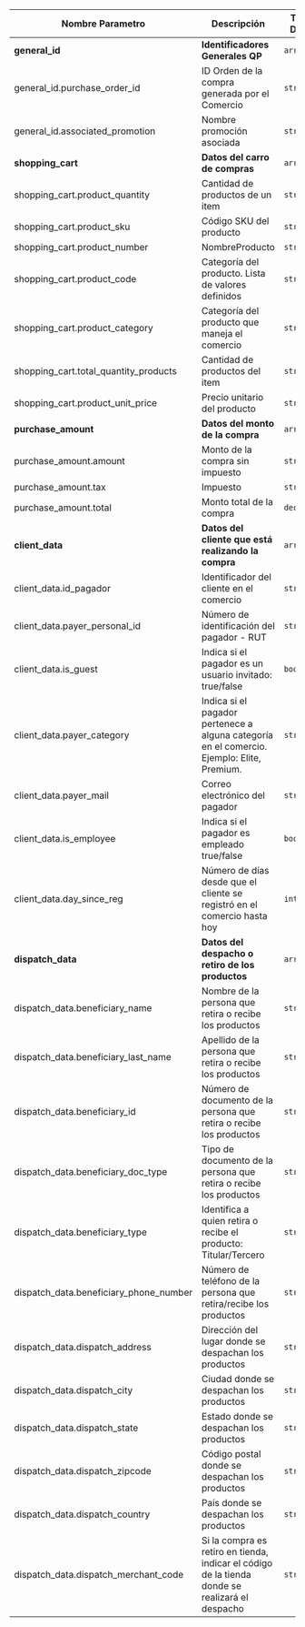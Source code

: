 |Nombre Parametro                |Descripción                                                                                 |Tipo Dato|
| ----                           | ----                                                                                       |----     |
|**general_id**                   |**Identificadores Generales QP**                                                            |`array`  |
|general_id.purchase_order_id                 |ID Orden de la compra generada por el Comercio                                              |`string` |
|general_id.associated_promotion             |Nombre promoción asociada                                                                   |`string` |
|**shopping_cart**                |**Datos del carro de compras**                                                              |`array`  |
|shopping_cart.product_quantity                |Cantidad de productos de un item                                                            |`string` |
|shopping_cart.product_sku                     |Código SKU del producto                                                                     |`string` |
|shopping_cart.product_number             |NombreProducto                                                                              |`string` |
|shopping_cart.product_code                  |Categoría del producto. Lista de valores definidos                                          |`string` |
|shopping_cart.product_category               |Categoría del producto que maneja el comercio                                               |`string` |
|shopping_cart.total_quantity_products          |Cantidad de productos del item                                                              |`string` |
|shopping_cart.product_unit_price          |Precio unitario del producto                                                                |`string` |
|**purchase_amount**              |**Datos del monto de la compra**                                                            |`array`  |
|purchase_amount.amount                          |Monto de la compra sin impuesto                                                             |`string` |
|purchase_amount.tax                             |Impuesto                                                                                    |`string` |
|purchase_amount.total                           |Monto total de la compra                                                                    |`decimal`|
|**client_data**                  |**Datos del cliente que está realizando la compra**                                         |`array`  |
|client_data.id_pagador                       |Identificador del cliente en el comercio                                                    |`string` |
|client_data.payer_personal_id                 |Número de identificación del pagador - RUT                                                  |`string` |
|client_data.is_guest                         |Indica si el pagador es un usuario invitado: true/false                                     |`boolean`|
|client_data.payer_category                   |Indica si el pagador pertenece a alguna categoría en el comercio. Ejemplo: Elite, Premium.  |`string` |
|client_data.payer_mail                       |Correo electrónico del pagador                                                              |`string` |
|client_data.is_employee                      |Indica si el pagador es empleado true/false                                                 |`boolean`|
|client_data.day_since_reg                     |Número de días desde que el cliente se registró en el comercio hasta hoy                    |`int`    |
|**dispatch_data**                |**Datos del despacho o retiro de los productos**                                            |`array`  |
|dispatch_data.beneficiary_name                 |Nombre de la persona que retira o recibe los productos                                      |`string` |
|dispatch_data.beneficiary_last_name             |Apellido de la persona que retira o recibe los productos                                        |`string` |
|dispatch_data.beneficiary_id                   |Número de documento de la persona que retira o recibe los productos                             |`string` |
|dispatch_data.beneficiary_doc_type              |Tipo de documento de la persona que retira o recibe los productos                               |`string` |
|dispatch_data.beneficiary_type                |Identifica a quien retira o recibe el producto: Titular/Tercero                                 |`string` |
|dispatch_data.beneficiary_phone_number             |Número de teléfono de la persona que retira/recibe los productos                                |`string` |
|dispatch_data.dispatch_address                 |Dirección del lugar donde se despachan los productos                                            |`string` |
|dispatch_data.dispatch_city                    |Ciudad donde se despachan los productos                                                         |`string` |
|dispatch_data.dispatch_state                   |Estado donde se despachan los productos                                                         |`string` |
|dispatch_data.dispatch_zipcode                  |Código postal donde se despachan los productos                                                  |`string` |
|dispatch_data.dispatch_country                 |País donde se despachan los productos                                                           |`string` |
|dispatch_data.dispatch_merchant_code            |Si la compra es retiro en tienda, indicar el código de la tienda donde se realizará el despacho |`string` |
